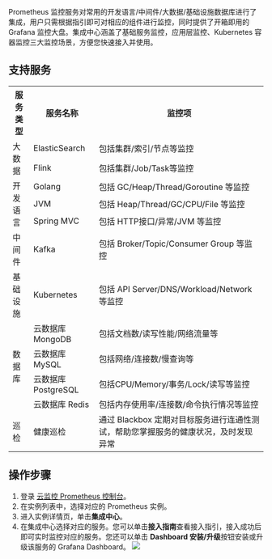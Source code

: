 Prometheus 监控服务对常用的开发语言/中间件/大数据/基础设施数据库进行了集成，用户只需根据指引即可对相应的组件进行监控，同时提供了开箱即用的 Grafana 监控大盘。集成中心涵盖了基础服务监控，应用层监控、Kubernetes 容器监控三大监控场景，方便您快速接入并使用。


## 支持服务
<table>
	<tr>
	<th>服务类型</th>
	<th>服务名称</th>
	<th>监控项</th>
	</tr>
	<tr>
		<td rowspan="2">大数据</td>
		<td>ElasticSearch</td>
		<td>包括集群/索引/节点等监控</td>
	</tr>
    <tr>
	    <td>Flink</td>
		<td>包括集群/Job/Task等监控</td>
	</tr>
	<tr>
		<td rowspan="3">开发语言</td>
		<td>Golang</td>
		<td>包括 GC/Heap/Thread/Goroutine 等监控</td>
	</tr>
	<tr>
		<td>JVM</td>
		<td>包括 Heap/Thread/GC/CPU/File 等监控</td>
	</tr>
	<tr>
		<td>Spring MVC</td>
		<td>包括 HTTP接口/异常/JVM 等监控</td>
	</tr>
	<tr>
		<td>中间件</td>
		<td>Kafka</td>
		<td>包括 Broker/Topic/Consumer Group 等监控</td>
	</tr>
	<tr>
		<td>基础设施</td>
		<td>Kubernetes</td>
		<td>包括 API Server/DNS/Workload/Network 等监控</td>
</tr>
	<tr>
		<td rowspan="4">数据库</td>
		<td>云数据库 MongoDB</td>
		<td>包括文档数/读写性能/网络流量等</td>
</tr>
<tr>
		<td>云数据库 MySQL</td>
		<td>包括网络/连接数/慢查询等</td>
</tr>
<tr>
		<td>云数据库 PostgreSQL</td>
		<td>包括CPU/Memory/事务/Lock/读写等监控</td>
</tr>
<tr>
		<td>云数据库 Redis</td>
		<td>包括内存使用率/连接数/命令执行情况等监控</td>
</tr>
<tr>
		<td rowspan="4">巡检</td>
		<td>健康巡检</td>
		<td>通过 Blackbox 定期对目标服务进行连通性测试，帮助您掌握服务的健康状况，及时发现异常</td>
</tr>
</table>

## 操作步骤
1. 登录 [云监控 Prometheus 控制台](https://console.cloud.tencent.com/monitor/prometheus)。
2. 在实例列表中，选择对应的 Prometheus 实例。
3. 进入实例详情页，单击**集成中心**。
4. 在集成中心选择对应的服务。您可以单击**接入指南**查看接入指引，接入成功后即可实时监控对应的服务。您还可以单击 **Dashboard 安装/升级**按钮安装或升级该服务的 Grafana Dashboard。
![](https://main.qcloudimg.com/raw/8216679c63ea9505f8011a2e7f830def.png)
